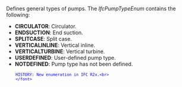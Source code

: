 Defines general types of pumps. The _IfcPumpTypeEnum_ contains the following:

* **CIRCULATOR**: Circulator.
* **ENDSUCTION**: End suction.
* **SPLITCASE**: Split case.
* **VERTICALINLINE**: Vertical inline.
* **VERTICALTURBINE**: Vertical turbine.
* **USERDEFINED**: User-defined pump type.
* **NOTDEFINED**: Pump type has not been defined.

> <font color="#0000ff" size="-1">
    	HISTORY: New enumeration in IFC R2x.<br>
    	</font>